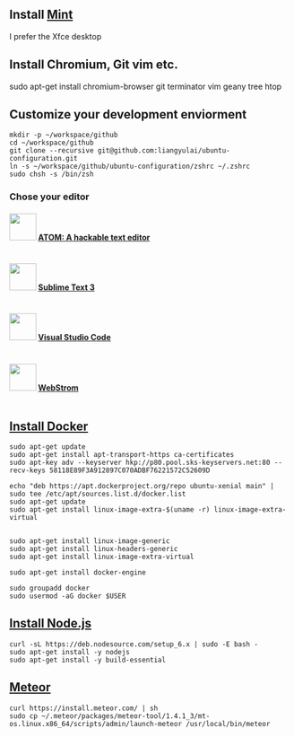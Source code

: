 ## Install [Mint](https://www.linuxmint.com)

I prefer the Xfce desktop

## Install Chromium, Git vim etc.

sudo apt-get install chromium-browser git terminator vim geany tree htop

## Customize your development enviorment

```
mkdir -p ~/workspace/github
cd ~/workspace/github
git clone --recursive git@github.com:liangyulai/ubuntu-configuration.git
ln -s ~/workspace/github/ubuntu-configuration/zshrc ~/.zshrc
sudo chsh -s /bin/zsh
```

### Chose your editor
#### <img src="https://www.meteor.com/assets/icon-atom.svg" width="48"> [ATOM: A hackable text editor](https://atom.io/)
```
```

#### <img src="https://www.meteor.com/assets/icon-subline.svg" width="48"> [Sublime Text 3](https://www.sublimetext.com/3)
```
```

#### <img src="https://www.meteor.com/assets/icon-visual.svg" width="48"> [Visual Studio Code](https://code.visualstudio.com/download)
```
```

#### <img src="https://www.meteor.com/assets/icon-webstr.svg" width="48"> [WebStrom](https://www.jetbrains.com/webstorm/)
```
```

## [Install Docker](https://docs.docker.com/engine/installation/linux/ubuntulinux/)

```
sudo apt-get update
sudo apt-get install apt-transport-https ca-certificates
sudo apt-key adv --keyserver hkp://p80.pool.sks-keyservers.net:80 --recv-keys 58118E89F3A912897C070ADBF76221572C52609D

echo "deb https://apt.dockerproject.org/repo ubuntu-xenial main" | sudo tee /etc/apt/sources.list.d/docker.list
sudo apt-get update
sudo apt-get install linux-image-extra-$(uname -r) linux-image-extra-virtual


sudo apt-get install linux-image-generic
sudo apt-get install linux-headers-generic
sudo apt-get install linux-image-extra-virtual
```

```
sudo apt-get install docker-engine

sudo groupadd docker
sudo usermod -aG docker $USER
```



## [Install Node.js](https://nodejs.org/en/download/package-manager/#debian-and-ubuntu-based-linux-distributions)
```
curl -sL https://deb.nodesource.com/setup_6.x | sudo -E bash -
sudo apt-get install -y nodejs
sudo apt-get install -y build-essential
```

## [Meteor](https://www.meteor.com/install)

```
curl https://install.meteor.com/ | sh
sudo cp ~/.meteor/packages/meteor-tool/1.4.1_3/mt-os.linux.x86_64/scripts/admin/launch-meteor /usr/local/bin/meteor
```

